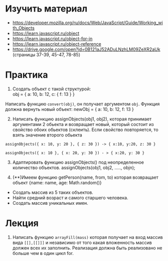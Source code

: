 ﻿# Изучить материал

* https://developer.mozilla.org/ru/docs/Web/JavaScript/Guide/Working_with_Objects
* https://learn.javascript.ru/object
* https://learn.javascript.ru/object-for-in
* https://learn.javascript.ru/object-reference
* https://drive.google.com/open?id=0B121aJ52ADuLNzhLM09ZeXR2aUk (страницы 37-39, 45-47, 78-85)

# Практика
1) Создать объект с такой структурой:  
obj = {
    a: 10,
    b: 12,
    c: {
        f: 13
    }
}

Написать функцию `convert(obj)`, он получает аргументом `obj`.
Функция должна вернуть новый объект:
    newObj = {
        a: 10,
        b: 12,
        f: 13
    }


2) Написать функцию assignObjects(obj1, obj2), которая принимает аргументами 2 обьекта и возвращает новый, который состоит из свойство обоих обьектов (склеить). Если свойство повторяется, то взять значение второго обьекта

```
assignObjects({ x: 10, y: 20 }, { z: 30 }) -> { x:10, y:20, z: 30 }

assignObjects({ x: 10 }, { x: 20, y: 30 }) - > { x:20, y: 30 }
```

3) Адаптировать функцию assignObjects() под неопределенное количество объектов. assignObjects(obj1, obj2, ....., objn);

4) (**)Имеем функцию getPerson(name, from, to) которая возвращает объект {name: name, age: Math.random()}
* Создать массив из 5 таких объектов.
* Найти средний возраст и самого старшего человека.
* Создать массив уникальных имен.

# Лекция

1) Написать функцию `arrayFill(mass)` которая получает на вход массив вида `[[],[[]]]` и независимо от того какая вложенность  массив должен всех их заполнить. Реализация должна быть реализовано не больше чем в один цикл for.

